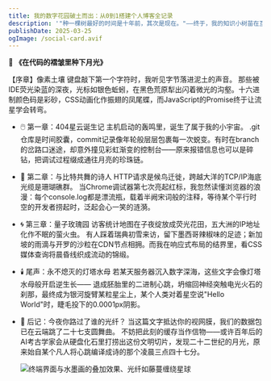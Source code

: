 ```yaml
---
title: 我的数字花园破土而出：从0到1搭建个人博客全记录
description: '"种一棵树最好的时间是十年前，其次是现在。"——终于，我的知识小树苗在互联网世界扎下了根。'
publishDate: 2025-03-25
ogImage: /social-card.avif
---
```

🌙 **《在代码的褶皱里种下月光》**

【序章】像素土壤
键盘敲下第一个字符时，我听见字节落进泥土的声音。
那些被IDE荧光染蓝的深夜，光标如银色蚯蚓，在黑色荒原犁出闪着微光的沟壑。十六进制颜色码是彩砂，CSS动画化作振翅的凤尾蝶，而JavaScript的Promise终于让流星学会转弯。

* 🖱️ 第一章：404星云诞生记
  主机启动的轰鸣里，诞生了属于我的小宇宙。
  .git仓库是时间胶囊，commit记录像年轮般层层包裹每一次蜕变。有时在branch的岔路口迷途，却意外撞见彩虹渐变的控制台——原来报错信息也可以是碎钻，把调试过程缀成通往月亮的珍珠链。
* 🌌 第二章：与比特共舞的诗人
  HTTP请求是候鸟迁徙，跨越大洋的TCP/IP海底光缆是珊瑚礁群。
  当Chrome调试器第七次亮起红标，我忽然读懂浏览器的浪漫：每个console.log都是漂流瓶，载着半阙宋词般的注释，等待某个平行时空的开发者捞起时，泛起会心一笑的涟漪。
* 🌀 第三章：量子玫瑰园
  访客统计地图在子夜绽放成荧光花田，五大洲的IP地址化作不眠的萤火虫。
  有人踩着瑞典初雪来访，留下墨西哥辣椒味的足迹；新加坡的雨滴与开罗的沙粒在CDN节点相拥。而我在响应式布局的结界里，看CSS媒体查询将晨昏线织成流动的锦缎。
* 🕯️ 尾声：永不熄灭的灯塔水母
  若某天服务器沉入数字深海，这些文字会像灯塔水母般开启逆生长——
  退成胚胎里的二进制心跳，坍缩回神经突触电光火石的刹那，最终成为银河旋臂某粒星尘上，某个人类对着星空说"Hello World"时，睫毛投下的0.0001px阴影。
* 🌠 后记：今夜你路过了谁的光纤？
  当这篇文字抵达你的视网膜，我们的数据包已在云端跳了二十七支圆舞曲。
  不妨把此刻的缓存当作信物——或许百年后的AI考古学家会从硬盘化石里打捞出这份文明切片，发现二十二世纪的月光，原来始自某个凡人将心跳编译成诗的那个凌晨三点四十七分。

  ![](/assets/images/【哲风壁纸】坐姿女孩-女孩.png "终端界面与水墨画的叠加效果、光纤如藤蔓缠绕星球")
